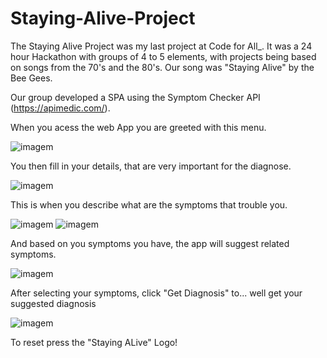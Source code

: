 # Staying-Alive-Project

The Staying Alive Project was my last project at Code for All_. It was a 24 hour Hackathon with groups of 4 to 5 elements, with projects being based on songs from the 70's and the 80's. Our song was "Staying Alive" by the Bee Gees.

Our group developed a SPA using the Symptom Checker API (https://apimedic.com/).

When you acess the web App you are greeted with this menu.<p>
![imagem](https://github.com/zepedro0901/Staying-Alive-Project/assets/116742735/d90190bf-b3fc-43d7-94c7-c46f737b91df) 

You then fill in your details, that are very important for the diagnose. <p>
![imagem](https://github.com/zepedro0901/Staying-Alive-Project/assets/116742735/a94f6612-aeb2-483d-bbdb-ce5b1335403d)

This is when you describe what are the symptoms that trouble you.<p>
![imagem](https://github.com/zepedro0901/Staying-Alive-Project/assets/116742735/58219c03-b624-490d-88ef-08a3523f16c8)
![imagem](https://github.com/zepedro0901/Staying-Alive-Project/assets/116742735/75c1a61b-ec57-48b0-ada6-ce312da18b55)

And based on you symptoms you have, the app will suggest related symptoms. <p>
![imagem](https://github.com/zepedro0901/Staying-Alive-Project/assets/116742735/256c1c83-9de7-4103-a3ff-d880955ccdef)

After selecting your symptoms, click "Get Diagnosis" to... well get your suggested diagnosis <p>
![imagem](https://github.com/zepedro0901/Staying-Alive-Project/assets/116742735/0574c353-df59-4390-8fbf-869148598680)

To reset press the "Staying ALive" Logo!


